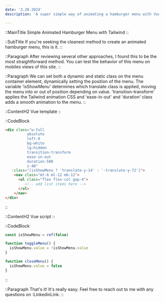 ```yaml
---
date: '3.20.2024'
description: 'A super simple way of animating a hamburger menu with Vue & Tailwind CSS'

---
```


::MainTitle
Simple Animated Hamburger Menu with Tailwind
::

::SubTitle
If you're seeking the cleanest method to create an animated hamburger menu, this is it.</h2>
::

::Paragraph
After reviewing several other approaches, I found this to be the most straightforward method. 
You can test the behavior of this menu on mobiles views of this site.
::

::Paragraph
We can set both a dynamic and static class on the menu container element, dynamically setting the position of the menu.
The variable 'isShowMenu' determines which translate class is applied, moving the menu into or out of position depending on value.
'transition-transform' applies the Tailwind animation CSS and 'ease-in-out' and 'duration' class adds a smooth animation to the menu.
::

::ContentH2
Vue template
::

::CodeBlock
```html
<div class="w-full 
          absolute 
          left-0 
          bg-white 
          lg:hidden 
          transition-transform 
          ease-in-out 
          duration-500 
          z-40"
   :class="[isShowMenu ? 'translate-y-14' : '-translate-y-72']">
    <nav class="mt-6 ml-12 mb-12">
      <ul class="flex flex-col gap-4">
         <!-- add list items here -->
      </ul>
    </nav>
</div>
```
::

::ContentH2
Vue script
::

::CodeBlock
```js
const isShowMenu = ref(false)

function toggleMenu() {
  isShowMenu.value = !isShowMenu.value
}

function closeMenu() {
  isShowMenu.value = false
}
```
::

::Paragraph
That's it!  It's really easy.  Feel free to reach out to me with any questions on :LinkedinLink.
::



